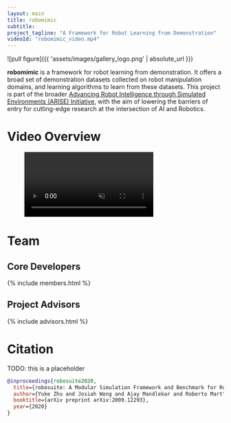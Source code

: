 ```yaml
---
layout: main
title: robomimic
subtitle: 
project_tagline: "A Framework for Robot Learning from Demonstration"
videoId: "robomimic_video.mp4"
---
```


![pull figure]({{ 'assets/images/gallery_logo.png' | absolute_url }})

**robomimic** is a framework for robot learning from demonstration. It offers a broad set of demonstration datasets collected on robot manipulation domains, and learning algorithms to learn from these datasets. This project is part of the broader [Advancing Robot Intelligence through Simulated Environments (ARISE) Initiative](https://github.com/ARISE-Initiative), with the aim of lowering the barriers of entry for cutting-edge research at the intersection of AI and Robotics.

# Video Overview

<figure class="figure"><div class="figure__main">
<video autoplay loop muted playsinline controls class="postimagefourfifth">
  <source src="{{ site.baseurl }}/assets/robomimic_video.mp4" type="video/mp4">
</video>
</div></figure>

# Team

## Core Developers

{% include members.html %}

## Project Advisors

{% include advisors.html %}

# Citation

TODO: this is a placeholder

```bibtex
@inproceedings{robosuite2020,
  title={robosuite: A Modular Simulation Framework and Benchmark for Robot Learning},
  author={Yuke Zhu and Josiah Wong and Ajay Mandlekar and Roberto Mart\'{i}n-Mart\'{i}n},
  booktitle={arXiv preprint arXiv:2009.12293},
  year={2020}
}
```
